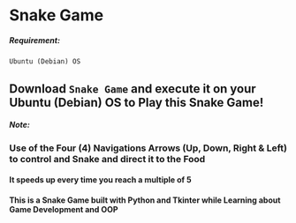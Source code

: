 # Snake Game

##### Requirement:
	Ubuntu (Debian) OS

## Download `Snake Game` and execute it on your Ubuntu (Debian) OS to Play this Snake Game!

##### Note:
### Use of the Four (4) Navigations Arrows (Up, Down, Right & Left) to control and Snake and direct it to the Food
#### It speeds up every time you reach a multiple of 5

#### This is a Snake Game built with Python and Tkinter while Learning about Game Development and OOP

